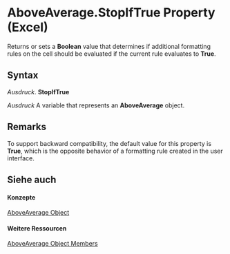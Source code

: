 
# AboveAverage.StopIfTrue Property (Excel)

Returns or sets a  **Boolean** value that determines if additional formatting rules on the cell should be evaluated if the current rule evaluates to **True**.


## Syntax

 _Ausdruck_. **StopIfTrue**

 _Ausdruck_ A variable that represents an **AboveAverage** object.


## Remarks

To support backward compatibility, the default value for this property is  **True**, which is the opposite behavior of a formatting rule created in the user interface.


## Siehe auch


#### Konzepte


[AboveAverage Object](dd4ea82f-7986-5d6f-2b0e-fe0ca38226e2.md)
#### Weitere Ressourcen


[AboveAverage Object Members](http://msdn.microsoft.com/library/85828a41-ce2a-4979-8918-3adaed2f5661%28Office.15%29.aspx)